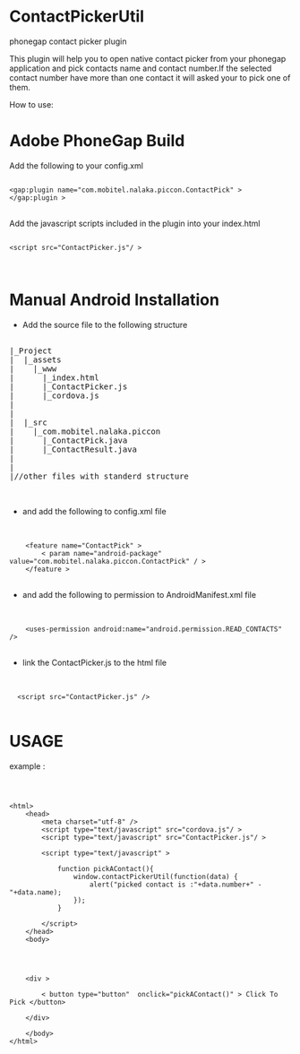ContactPickerUtil
=================

phonegap contact picker plugin


This plugin will help you to open native contact picker from your phonegap application and pick contacts name 
and contact number.If the selected contact number have more than one contact it will asked your to pick one of them.


How to use:

Adobe PhoneGap Build
=====================

Add the following to your config.xml
<pre>
<code>
&lt;gap:plugin name="com.mobitel.nalaka.piccon.ContactPick" &gt;
&lt;/gap:plugin &gt;
</code>
</pre>

Add the javascript scripts included in the plugin into your index.html
<pre>
<code>
&lt;script src="ContactPicker.js"/ &gt;

</code>
</pre>


Manual Android Installation
=============================


* Add the source file to the following structure

<pre>

|_Project
|  |_assets
|    |_www
|      |_index.html
|      |_ContactPicker.js
|      |_cordova.js
|
|
|  |_src
|    |_com.mobitel.nalaka.piccon
|      |_ContactPick.java
|      |_ContactResult.java
|
|
|//other files with standerd structure


</pre>

* and add the following to config.xml file
<pre> 
 <code>
    &lt;feature name="ContactPick" &gt;
        &lt; param name="android-package" value="com.mobitel.nalaka.piccon.ContactPick" / &gt;
    &lt;/feature &gt;
</code>
</pre>

* and add the following to permission to AndroidManifest.xml file
<pre> 
 <code>
    &lt;uses-permission android:name="android.permission.READ_CONTACTS" /&gt;
</code>
</pre>
    
* link the ContactPicker.js to the html file
<pre> 
 <code>
  &lt;script src="ContactPicker.js" /&gt;
</code>
</pre>

USAGE
=======

example :
<code>
<pre>

&lt;html&gt;
    &lt;head>
        &lt;meta charset="utf-8" /&gt;
        &lt;script type="text/javascript" src="cordova.js"/ &gt;
        &lt;script type="text/javascript" src="ContactPicker.js"/ &gt;
        
        &lt;script type="text/javascript" &gt;
           
            function pickAContact(){
                window.contactPickerUtil(function(data) {
                    alert("picked contact is :"+data.number+" - "+data.name);
                });
            }

        &lt;/script&gt;
    &lt;/head&gt;
    &lt;body&gt;

        


    &lt;div &gt;

        &lt; button type="button"  onclick="pickAContact()" &gt; Click To Pick &lt;/button&gt;

    &lt;/div&gt;

    &lt;/body&gt;
&lt;/html&gt;

</code>
</pre>






